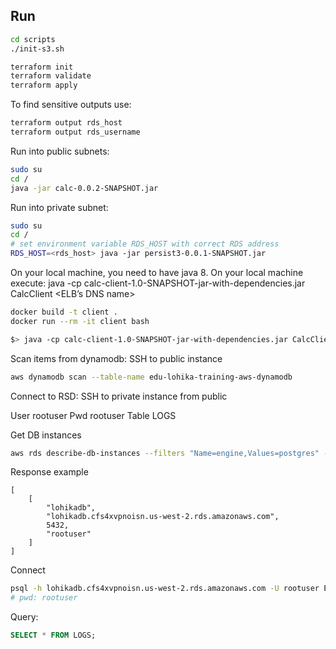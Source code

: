 ## Run

```bash
cd scripts
./init-s3.sh

terraform init
terraform validate
terraform apply
```

To find sensitive outputs use:
```bash
terraform output rds_host
terraform output rds_username
```

Run into public subnets:
```bash
sudo su
cd /
java -jar calc-0.0.2-SNAPSHOT.jar
```

Run into private subnet:
```bash
sudo su
cd /
# set environment variable RDS_HOST with correct RDS address
RDS_HOST=<rds_host> java -jar persist3-0.0.1-SNAPSHOT.jar
```

On your local machine, you need to have java 8.
On your local machine execute:
java -cp calc-client-1.0-SNAPSHOT-jar-with-dependencies.jar CalcClient <ELB’s DNS name>
```bash
docker build -t client .
docker run --rm -it client bash

$> java -cp calc-client-1.0-SNAPSHOT-jar-with-dependencies.jar CalcClient <ELB’s DNS name>
```

Scan items from dynamodb:
SSH to public instance

```bash
aws dynamodb scan --table-name edu-lohika-training-aws-dynamodb
```

Connect to RSD:
SSH to private instance from public

User rootuser
Pwd rootuser
Table LOGS

Get DB instances
```bash
aws rds describe-db-instances --filters "Name=engine,Values=postgres" --query "*[].[DBInstanceIdentifier,Endpoint.Address,Endpoint.Port,MasterUsername]"
```

Response example
```text
[
    [
        "lohikadb",
        "lohikadb.cfs4xvpnoisn.us-west-2.rds.amazonaws.com",
        5432,
        "rootuser"
    ]
]
```

Connect
```bash
psql -h lohikadb.cfs4xvpnoisn.us-west-2.rds.amazonaws.com -U rootuser EduLohikaTrainingAwsRds --password
# pwd: rootuser
```

Query:
```sql
SELECT * FROM LOGS;
```
